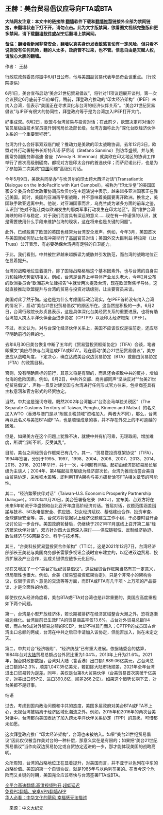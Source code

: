  <!-- 面包屑导航 --> <h2>王赫：美台贸易倡议应导向FTA或BTA</h2> <p class="notice"><b>大陆网友注意：本文中的链接除 <a href="https://github.com/bannedbook/fanqiang" >翻墙</a>软件下载和<a href="https://github.com/killgcd/justmysocks/blob/master/README.md">翻墙推荐</a>链接外全部为禁网链接，未翻墙状态下打不开，请勿点击。此为文字版禁闻，欲看图文视频完整版和更多禁闻，请下载<a href="https://github.com/bannedbook/fanqiang">翻墙软件或APP</a>后翻墙上禁闻网。</p><p>备注：翻墙看新闻非常安全，翻墙以真实身份发表敏感言论有一定风险，但只看不说则没有任何风险，翻的人太多，政府管不过来，也不管。信息自由是天赋人权，请放心大胆的翻墙。</b></p>  <div class="entry"> <p>作者： 王赫</p> <p id="conimg">行政院政务委员邓振中6月1日公布，他与美国副贸易代表毕昂奇会谈重点。（行政院提供）</p> <p>6月1日，美台宣布启动“美台21世纪贸易倡议”，将针对11项议题展开谈判，第一次会议预定6月底前于华府举行。稍前，拜登政府推动的“印太经济架构”（IPEF）未纳入台湾，但表示“美国正在寻求深化与台湾的经济伙伴关系”。“美台21世纪贸易倡议”与IPEF有很大的协同性，拜登政府等于是为台湾加入IPEF打开大门。</p> <p>好事成双。6月2日，欧盟与台湾贸易与投资对话；在此前夕，欧盟决定将对话的官员层级由技术官员提升到司局长及部长级。台湾方面称此为“深化台欧经济伙伴关系的一个重要里程碑”。</p> <p>台湾为什么会好事双双临门呢？推动力是美欧的印太战略协调。去年12月3日，欧盟对外行动署秘书长斯特凡诺‧萨尼诺（Stefano Sannino）到访华盛顿，并与美国常务副国务卿温迪·舍曼（Wendy R. Sherman）就美欧在印太地区的协调工作举行了首次高级别磋商，都视对方是印太合作的首选伙伴；而萨尼诺此行，也是为了参加第二次美欧“<span class='wp_keywordlink_affiliate'><a href="https://www.bannedbook.org/" title="中国" target="_blank">中国</a></span>问题”高级别对话。</p> <p>今年5月9日，美欧共同举办“与坎贝尔的印太跨大西洋对话”(Transatlantic Dialogue on the IndoPacific with Kurt Campbell)，被称为“印太沙皇”的美国国家安全委员会印太政策协调员坎贝尔在主题演说中表示，越来越多亚洲国家正在靠近美国，同时，美国的亚洲再平衡战略，并不意味着美国要离开欧洲。换言之，美国联手欧亚远离中共。他说，对亚洲国家而言，乌克兰成为诸多方面的前车之鉴，认识到“绝对不能让类似欧洲发生的那类军事行动发生在印太地区”。而“维护台湾海峡的和平与稳定，对于我们而言具有深远的意义……现在有一种谨慎的认识，就是需要使用什么手段来维护台海的现状，这在将来也是关键的问题”。</p> <p>此外，已经脱离了欧盟的英国也经常为台湾安全发声。例如，今年3月，英国首次与美国就如何防止台海冲突举行了<span class='wp_keywordlink_affiliate'><a href="https://www.bannedbook.org/bnews/ccpdope/" title="中共高层内幕" target="_blank">高层</a></span>官员对话；英国外交大臣利兹∙特拉斯（Liz Truss）公开表示，有必要确保台湾拥有足够的自卫能力。</p>  <p>于此，我们看到，中共被世界越来越解读为威胁并引发防范，而台湾的战略地位正在显着提升。</p> <p>台湾的战略地位显着提升，除了国际战略格局这个基本因素外，也与台湾的自身实力和独特优势密切相关。例如，台湾是世界上半导体产业龙头老大，今年2月公布的欧洲委员会“欧洲芯片法律报告”中就曾两次提及台湾，现在欧盟聚焦半导体，这就直接推动欧盟提升与台湾的贸易与投资对话级别，让主要官员来谈。</p> <p>美国对此了然于胸。这也是为什么考虑国际政治现实，在IPEF首轮没有纳入台湾的情况下，启动“美台21世纪贸易倡议”的原因所在。这当然是积极的一步。6月2日，台湾行政院长苏贞昌表示，这是具体深化台美经贸关系的重要进展，也将有助台湾加入跨太平洋伙伴全面进步协定（CPTPP）以及印太经济框架（IPEF）。</p> <p>不过，本文认为，对与台深化经济伙伴关系上，美国不应该仅仅是往前走，还应尽早明确前行的目的地。</p> <p>去年6月30日美台恢复中断了五年的《贸易暨投资框架协定》（TIFA）会谈，笔者即撰文“美应尽快与台湾达成FTA或BTA”。现在启动“美台21世纪贸易倡议”，美方更应从战略角度，下定决心，确立达成美台双边贸易协定（BTA）或自由贸易协定（FTA）的政策目标。</p> <p>否则，没有明确目标的前行，其意义将是有限的，而且还会招致中共的反扑，增加台海的危险因素。例如，6月2日，中共外交部、商务部同声“坚决反对”“台美21世纪贸易倡议”，声称一贯反对建交国与台湾进行任何形式官方往来，包括商签具有主权意涵和官方形式的经贸协定。</p> <p>当然，中共这是强词夺理。既然2002年台湾能以“台澎金马单独关税区”（The Separate Customs Territory of Taiwan, Penghu, Kinmen and Matsu）的名义加入WTO（香港与澳门是以“附属关税领域”资格加入，两者大不同），那么，台湾再以此名义与美签BTA或FTA，也是顺理成章的事，并不存在外交上的不可逾越的困难。</p>  <p>但是，如果美方在这个问题上犹豫不决，就使中共有机可乘，无理取闹，增加难度，所谓“当断不断，反受其乱”。</p> <p>目前，美台之间经贸合作框架已有几个。其一，“贸易暨投资框架协议”（TIFA），1994年签署，分别于1995、1997、1998、2004、2006、2007、2013、2014、2015、2016、2021年举行，共十一次，中间颇有间隔。起初由经济部贸易局长层级为主谈人；2004年、第4届起拉高层级为经济部次长。台湾为推动洽签台美自由贸易协定，采堆积木策略，即利用TIFA架构与美方研析洽签FTA相关章节的可能性。</p> <p>其二，“经济繁荣伙伴对话”（Taiwan-U.S. Economic Prosperity Partnership Dialogue）。2020年11月20日，美台签署备忘录（MOU），宣布美、台双方将在未来5年轮流于华盛顿和台北召开年度高阶经济对话。首届对话，议题范围涵盖<span class='wp_keywordlink'><a href="https://www.bannedbook.org/forum11/topic309.html" title="禁片：“科学”的棍子" target="_blank">科学</a></span>与技术、5G及电信安全、供应链、妇女经济赋权、基础建设合作、投资审查、全球健康安全等，美、台双方将依据以上经济议题建立工作小组，于必要时召开会议讨论进一步合作。美国政府轮替后，仍继续于2021年11月底线上召开第二届“经济繁荣伙伴对话”，双方针对四大议题深入探讨——供应链韧性、反制经济胁迫、数位经济与5G网路安全、科学与技术等。</p> <p>其三，“台美科技贸易暨投资合作架构”（TTIC）。这是2021年12月7日，台湾经济部部长王美花与美国商务部长雷蒙多视讯会谈时宣布建立的，以促进双边贸易、投资扩展及产业合作，达成关键供应链多元化目标。</p> <p>现在又增加了一个“美台21世纪贸易倡议”。这些经贸合作框架当然有其一定意义，但局限性也很大。例如，台美《贸易暨投资框架协定》，只是个非常小的架构协议，仅限于资讯丶意见的交流等等方面，而BTA或FTA有几千项丶上万项的产品要谈，才是全面性的协商。</p> <p>即使仅仅从经济角度看，美台BTA或FTA对台湾也是非常重要的，美国应高度重视如下两个问题。</p> <p>第一，台湾是小型开放经济体，若长期被排挤在经济区域整合大潮之外，恐将逐渐被边缘化。台湾目前已生效FTA的贸易涵盖率仅13.6%，占台对外贸易总额1/4强，而占台6成对外贸易总额的RCEP，台却不得其门而入；CPTPP的成员国占台湾出口总额的两成，台湾在中共之后已申请加入该协定，但能否加入，尚在未定之天。</p>  <p>第二，中共对台“经济吸附”、“经济统战”已有重大进展。依据陆委会的估算，1984年台对<span class='wp_keywordlink_affiliate'><a href="https://www.bannedbook.org/" title="大陆" target="_blank">大陆</a></span>贸易总额占台外贸比重为1.04%，2013年上升为21.6%。2021年，据台财政部数据，台湾对大陆（含香港）出口额1,889.06亿美元，占台湾总出口额的42.3%，顺差1,047.35亿美元，若扣除大陆市场顺差，2021年全年台湾进出口贸易转为逆差。同年，美仅是台第8大贸易伙伴（台美贸易首次突破千亿美元，对美出口657亿、进口390.8亿，顺差266.2亿）。如果这个趋势长期下去，对台美都不是好事。</p> <p>结语</p> <p>过去，考虑到国内政治问题和中共的态度，美国多届政府对美台BTA或FTA不上心，无视台湾被隔离于经济区域化潮流之外。例如，2015年和2016年的两次台美对话中，台湾都向美国表达了加入跨太平洋伙伴关系协定（TPP）的意愿，可惜都未如愿。</p> <p>这次拜登政府推广“印太经济架构”，台湾也未被纳入。如果“美台21世纪贸易倡议”因此仅仅被当作美对台的一种补偿，那意义实在是有限的；如果把“美台21世纪贸易倡议”当作向双边贸易协定或自贸协定迈进的一步，那才能体现美国的战略高明。</p> <p>众所周知，台湾的战略地位正在显着提升，对美国而言，并不亚于以色列在中东的战略价值。美国的第一个自贸协议，就是1985年与以色列签署的。在当今这个危险而又关键的时期，美国完全应该尽快与台湾签署FTA或BTA。</p> <div id="taboola-mid-1"></div>  <p class="texttj"> <a href="https://github.com/bannedbook/fanqiang/wiki/V2ray%E6%9C%BA%E5%9C%BA" target="_blank">全平台高速翻墙:高清视频秒开,超低延迟</a><br/> <a href="https://github.com/bannedbook/fanqiang/wiki/%E7%A6%81%E9%97%BB%E7%BD%91%E5%AE%89%E5%8D%93%E7%BF%BB%E5%A2%99%E6%96%B0%E9%97%BBAPP" target="_blank">免费PC翻墙、安卓VPN翻墙APP</a><br/> <a href="https://www.bannedbook.org/bnews/comments/20220220/1694796.html" target="_blank">华人必看：中华文化的飓风 幸福感无法描述</a> </p><p class="src-info">　来源：中文<span class='wp_keywordlink_affiliate'><a href="http://www.epochtimes.com/" title="大纪元" target="_blank">大纪元</a></span> </p> <a name='sharetosocial'></a>  <div style="margin-bottom:5px;padding-bottom:5px;clear:both"> <div id="archive-pix-1" class="banner-ads"> <!-- AuctionX Display platform tag START --> <div id="27602x728x90x621x_ADSLOT1" clicktrack="%%CLICK_URL_ESC%%"></div>  <!-- AuctionX Display platform tag END --> </div> <div id="archive-pix-2" class="banner-ads"> <!-- AuctionX Display platform tag START --> <div id="27556x300x250x621x_ADSLOT1" clicktrack="%%CLICK_URL_ESC%%" style="margin:0 auto;text-align:center"></div>  <!-- AuctionX Display platform tag END --> </div> </div>  <div id="archive-pix-1" class="banner-ads"> <!-- AuctionX Display platform tag START --> <div id="27603x728x90x621x_ADSLOT1" clicktrack="%%CLICK_URL_ESC%%"></div>  <!-- AuctionX Display platform tag END --> </div> </div><!--END ENTRY--> 